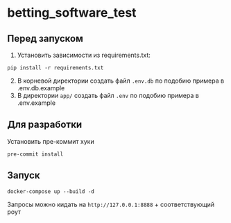 # betting_software_test

## Перед запуском

1. Установить зависимости из requirements.txt:

```shell
pip install -r requirements.txt
```

2. В корневой директории создать файл `.env.db` по подобию примера в .env.db.example
3. В директории `app/` создать файл `.env` по подобию примера в .env.example

## Для разработки

Установить пре-коммит хуки

```shell
pre-commit install
```

## Запуск

```shell
docker-compose up --build -d
```

Запросы можно кидать на `http://127.0.0.1:8888` + соответствующий роут